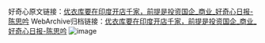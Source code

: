 好奇心原文链接：[优衣库要在印度开店千家，前提是投资国企_商业_好奇心日报-陈思吟](https://www.qdaily.com/articles/1289.html)
WebArchive归档链接：[优衣库要在印度开店千家，前提是投资国企_商业_好奇心日报-陈思吟](http://web.archive.org/web/20170725205334/http://www.qdaily.com/articles/1289.html)
![image](http://ww3.sinaimg.cn/large/007d5XDply1g3v4edbcsqj30u02m27wh)